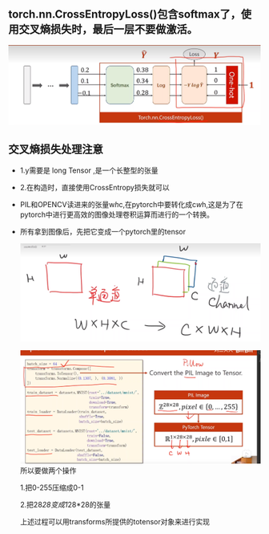 ## torch.nn.CrossEntropyLoss()包含softmax了，使用交叉熵损失时，最后一层不要做激活。

![alt text](image.png)
## 交叉熵损失处理注意
- 1.y需要是 long Tensor ,是一个长整型的张量
- 2.在构造时，直接使用CrossEntropy损失就可以
  

- PIL和OPENCV读进来的张量w*h*c,在pytorch中要转化成c*w*h,这是为了在pytorch中进行更高效的图像处理卷积运算而进行的一个转换。
- 所有拿到图像后，先把它变成一个pytorch里的tensor
  
  ![alt text](image-1.png)

  ![alt text](image-2.png)
  所以要做两个操作

  1.把0-255压缩成0-1

  2.把28*28变成1*28*28的张量

  上述过程可以用transforms所提供的totensor对象来进行实现
